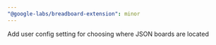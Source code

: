 ```yaml
---
"@google-labs/breadboard-extension": minor
---
```


Add user config setting for choosing where JSON boards are located
